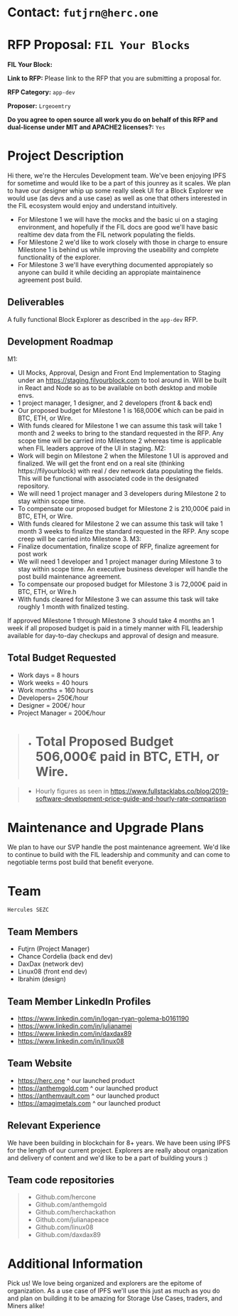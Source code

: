 # Contact: `futjrn@herc.one`
# RFP Proposal: `FIL Your Blocks`

**FIL Your Block:**

**Link to RFP:** Please link to the RFP that you are submitting a proposal for.

**RFP Category:** `app-dev`

**Proposer:** `Lrgeoemtry`

**Do you agree to open source all work you do on behalf of this RFP and dual-license under MIT and APACHE2 licenses?:** `Yes`

# Project Description

Hi there, we're the Hercules Development team. We've been enjoying IPFS for sometime and would like to be a part of this jounrey as it scales. We plan to have our designer whip up some really sleek UI for a Block Explorer we would use (as devs and a use case) as well as one that others interested in the FIL ecosystem would enjoy and understand intuitively.
- For Milestone 1 we will have the mocks and the basic ui on a staging environment, and hopefully if the FIL docs are good we'll have basic realtime dev data from the FIL network populating the fields. 
- For Milestone 2 we'd like to work closely with those in charge to ensure Milestone 1 is behind us while improving the useability and complete functionality of the explorer. 
- For Milestone 3 we'll have everything documented appropiately so anyone can build it while deciding an appropiate maintainence agreement post build. 


## Deliverables

A fully functional Block Explorer as described in the `app-dev` RFP.

## Development Roadmap

M1:
- UI Mocks, Approval, Design and Front End Implementation to Staging under an https://staging.filyourblock.com to tool around in. Will be built in React and Node so as to be available on both desktop and mobile envs. 
- 1 project manager, 1 designer, and 2 developers (front & back end)
- Our proposed budget for Milestone 1 is 168,000€ which can be paid in BTC, ETH, or Wire.
- With funds cleared for Milestone 1 we can assume this task will take 1 month and 2 weeks to bring to the standard requested in the RFP. Any scope time will be carried into Milestone 2 whereas time is applicable when FIL leaders approve of the UI in staging.
M2: 
- Work will begin on Milestone 2 when the Milestone 1 UI is approved and finalized. We will get the front end on a real site (thinking https://filyourblock) with real / dev network data populating the fields. This will be functional with associated code in the designated repository.
- We will need 1 project manager and 3 developers during Milestone 2 to stay within scope time.
- To compensate our proposed budget for Milestone 2 is 210,000€ paid in BTC, ETH, or Wire.
- With funds cleared for Milestone 2 we can assume this task will take 1 month 3 weeks to finalize the standard requested in the RFP. Any scope creep will be carried into Milestone 3.
M3:
- Finalize documentation, finalize scope of RFP, finalize agreement for post work 
- We will need 1 developer and 1 project manager during Milestone 3 to stay within scope time. An executive business developer will handle the post build maintenance agreement.
- To compensate our proposed budget for Milestone 3 is 72,000€ paid in BTC, ETH, or Wire.h
- With funds cleared for Milestone 3 we can assume this task will take roughly 1 month with finalized testing. 

If approved Milestone 1 through Milestone 3 should take 4 months an 1 week if all proposed budget is paid in a timely manner with FIL leadership available for day-to-day checkups and approval of design and measure. 

## Total Budget Requested
- Work days = 8 hours
- Work weeks = 40 hours
- Work months = 160 hours
- Developers= 250€/hour
- Designer = 200€/ hour 
- Project Manager = 200€/hour 

> - # Total Proposed Budget 506,000€ paid in BTC, ETH, or Wire.

> - Hourly figures as seen in https://www.fullstacklabs.co/blog/2019-software-development-price-guide-and-hourly-rate-comparison

# Maintenance and Upgrade Plans

We plan to have our SVP handle the post maintenance agreement. 
We'd like to continue to build with the FIL leadership and community and can come to negotiable terms post build that benefit everyone.

# Team

`Hercules SEZC`

## Team Members

- Futjrn (Project Manager)
- Chance Cordelia (back end dev)
- DaxDax (network dev)
- Linux08 (front end dev)
- Ibrahim (design)

## Team Member LinkedIn Profiles

- https://www.linkedin.com/in/logan-ryan-golema-b0161190 
- https://www.linkedin.com/in/julianamei
- https://www.linkedin.com/in/daxdax89
- https://www.linkedin.com/in/linux08


## Team Website

- https://herc.one 
^ our launched product
- https://anthemgold.com
^ our launched product
- https://anthemvault.com
^ our launched product 
- https://amagimetals.com
^ our launched product 

## Relevant Experience

We have been building in blockchain for 8+ years. We have been using IPFS for the length of our current project. Explorers are really about organization and delivery of content and we'd like to be a part of building yours :) 

## Team code repositories

> - Github.com/hercone
> - Github.com/anthemgold
> - Github.com/herchackathon
> - Github.com/julianapeace
> - Github.com/linux08
> - Github.com/daxdax89

# Additional Information

Pick us! We love being organized and explorers are the epitome of organization. As a use case of IPFS we'll use this just as much as you do and plan on building it to be amazing for Storage Use Cases, traders, and Miners alike! 
